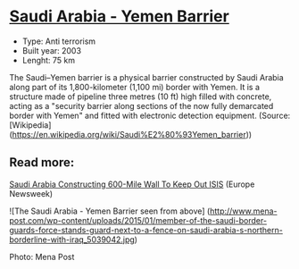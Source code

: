 <!--
West Longitude: 42
North Latitude: 19.5
East Longitude: 52.5
South Latitude: 16
-->

# [Saudi Arabia - Yemen Barrier](https://en.wikipedia.org/wiki/Saudi%E2%80%93Yemen_barrier)
* Type: Anti terrorism
* Built year: 2003
* Lenght: 75 km

The Saudi–Yemen barrier is a physical barrier constructed by Saudi Arabia along part of its 1,800-kilometer (1,100 mi) border with Yemen. It is a structure made of pipeline three metres (10 ft) high filled with concrete, acting as a "security barrier along sections of the now fully demarcated border with Yemen" and fitted with electronic detection equipment. (Source: [Wikipedia] (https://en.wikipedia.org/wiki/Saudi%E2%80%93Yemen_barrier))

## Read more:
[Saudi Arabia Constructing 600-Mile Wall To Keep Out ISIS](http://europe.newsweek.com/saudi-arabia-constructing-600-mile-long-wall-keep-isis-out-299664) (Europe Newsweek)

![The Saudi Arabia - Yemen Barrier seen from above] (http://www.mena-post.com/wp-content/uploads/2015/01/member-of-the-saudi-border-guards-force-stands-guard-next-to-a-fence-on-saudi-arabia-s-northern-borderline-with-iraq_5039042.jpg) 

Photo: Mena Post

